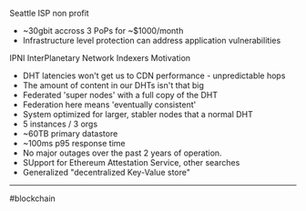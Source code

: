 Seattle ISP non profit

- ~30gbit accross 3 PoPs for ~$1000/month
- Infrastructure level protection can address application vulnerabilities


IPNI
InterPlanetary Network Indexers
Motivation
- DHT latencies won't get us to CDN performance - unpredictable hops
- The amount of content in our DHTs isn't that big
- Federated 'super nodes' with a full copy of the DHT
- Federation here means 'eventually consistent'
- System optimized for larger, stabler nodes that a normal DHT
- 5 instances / 3 orgs
- ~60TB primary datastore
- ~100ms p95 response time
- No major outages over the past 2 years of operation.
- SUpport for Ethereum Attestation Service, other searches
- Generalized "decentralized Key-Value store"



---
#blockchain 
